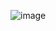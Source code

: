 

![image](https://github.com/Gorkemyazcii/css_odev/assets/123131846/fda597e2-fab4-46f6-9dd4-0a97cd7b8231)
